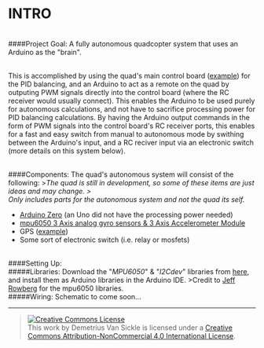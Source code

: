 # INTRO

<br>
####Project Goal:
A fully autonomous quadcopter system that uses an Arduino as the "brain". 

<br>This is accomplished by using the quad's main control board (<a href="https://goo.gl/bwyB3Q">example</a>) for the PID balancing, and an Arduino to act as a remote on the quad by outputing PWM signals directly into the control board (where the RC receiver would usually connect). This enables the Arduino to be used purely for autonomous calculations, and not have to sacrifice processing power for PID balancing calculations. By having the Arduino output commands in the form of PWM signals into the control board's RC receiver ports, this enables for a fast and easy switch from manual to autonomous mode by swithing between the Arduino's input, and a RC reciver input via an electronic switch (more details on this system below).

<br>
####Components:
The quad's autonomous system will consist of the following:
><i>The quad is still in development, so some of these items are just ideas and may change. 
><br>Only includes parts for the autonomous system and not the quad its self.</i>


<ul>
    <li><a href="https://www.arduino.cc/en/Main/ArduinoBoardZero">Arduino Zero</a> (an Uno did not have the processing power needed)</li>
    <li><a href="https://goo.gl/u458dS">mpu6050 3 Axis analog gyro sensors & 3 Axis Accelerometer Module</a></li>
    <li>GPS (<a href="https://www.adafruit.com/products/746">example</a>)</li>
    <li>Some sort of electronic switch (i.e. relay or mosfets)</li>
</ul>

<br>
####Setting Up:
<br>
#####Libraries:
Download the "<i>MPU6050</i>" & "<i>I2Cdev</i>" libraries from <a href="https://github.com/jrowberg/i2cdevlib/tree/master/Arduino">here</a>, and install them as Arduino libraries in the Arduino IDE.
>Credit to <a href="https://github.com/jrowberg/i2cdevlib">Jeff Rowberg</a> for the mpu6050 libraries.

<br>
#####Wiring:
Schematic to come soon...

<br>

--------
><a rel="license" href="http://creativecommons.org/licenses/by-nc/4.0/"><img alt="Creative Commons License" style="border-width:0" src="https://i.creativecommons.org/l/by-nc/4.0/88x31.png" /></a><br />This work by <span xmlns:cc="http://creativecommons.org/ns#" property="cc:attributionName">Demetrius Van Sickle</span> is licensed under a <a rel="license" href="http://creativecommons.org/licenses/by-nc/4.0/">Creative Commons Attribution-NonCommercial 4.0 International License</a>.
